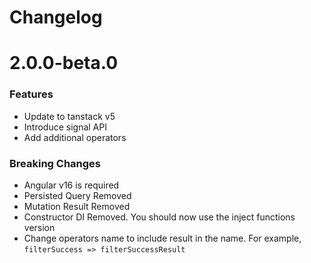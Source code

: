 # Changelog

# 2.0.0-beta.0

### Features

- Update to tanstack v5
- Introduce signal API
- Add additional operators

### Breaking Changes

- Angular v16 is required
- Persisted Query Removed
- Mutation Result Removed
- Constructor DI Removed. You should now use the inject functions version
- Change operators name to include result in the name. For example, `filterSuccess => filterSuccessResult`
